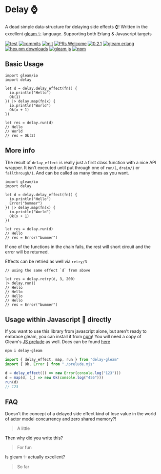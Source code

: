 # Delay ⌚

A dead simple data-structure for delaying side effects ⌚! Written in the excellent [gleam ✨](https://gleam.run/) language. Supporting both Erlang & Javascript targets

[![test](https://github.com/bwireman/delay/actions/workflows/test.yml/badge.svg)](https://github.com/bwireman/delay/actions/workflows/test.yml)
[![commits](https://img.shields.io/github/last-commit/bwireman/delay)](https://github.com/bwireman/delay/commit/main)
[![mit](https://img.shields.io/github/license/bwireman/delay?color=brightgreen)](https://github.com/bwireman/delay/blob/main/LICENSE)
[![PRs Welcome](https://img.shields.io/badge/PRs-welcome-brightgreen)](http://makeapullrequest.com)
[![0.2.1](https://img.shields.io/hexpm/v/delay?color=brightgreen&style=flat)](https://hexdocs.pm/delay/index.html)
[![gleam erlang](https://img.shields.io/badge/erlang%20%E2%98%8E%EF%B8%8F-red?style=flat&label=gleam%20%E2%9C%A8)](https://gleam.run)
[![hex.pm downloads](https://img.shields.io/hexpm/dt/delay?label=hex.pm%20downloads)](https://hex.pm/packages/delay/)
[![gleam js](https://img.shields.io/badge/%20gleam%20%E2%9C%A8-js%20%F0%9F%8C%B8-yellow)](https://gleam.run/news/v0.16-gleam-compiles-to-javascript/)
[![npm](https://img.shields.io/npm/dt/delay-gleam?label=npm%20downloads)](https://www.npmjs.com/package/delay-gleam)


## Basic Usage

```gleam
import gleam/io
import delay

let d = delay.delay_effect(fn() {
  io.println("Hello")
  Ok(1)
}) |> delay.map(fn(x) {
  io.println("World")
  Ok(x + 1)
})

let res = delay.run(d)
// Hello
// World
// res = Ok(2)
```

## More info

The result of `delay_effect` is really just a first class function with a nice API wrapper. It isn't executed until put through one of `run/1`, `drain/1` or `fallthrough/1`. And can be called as many times as you want.

```gleam
import gleam/io
import delay

let d = delay.delay_effect(fn() {
  io.println("Hello")
  Error("bummer")
}) |> delay.map(fn(x) {
  io.println("World")
  Ok(x + 1)
})

let res = delay.run(d)
// Hello
// res = Error("bummer")
```

If one of the functions in the chain fails, the rest will short circuit and the error will be returned.

Effects can be retried as well via `retry/3`

```gleam
// using the same effect `d` from above

let res = delay.retry(d, 3, 200)
|> delay.run()
// Hello
// Hello
// Hello
// Hello
// res = Error("bummer")
```

## Usage within Javascript 🌸 directly
If you want to use this library from javascript alone, but aren't ready to embrace gleam, you can install it from [npm](https://www.npmjs.com/package/delay-gleam)!
You will need a copy of Gleam's [JS prelude](https://github.com/gleam-lang/gleam/blob/v1.0.0/compiler-core/templates/prelude.mjs) as well. Docs can be found [here](https://hexdocs.pm/delay/index.html)

```sh
npm i delay-gleam
```

```javascript
import { delay_effect, map, run } from "delay-gleam"
import { Ok, Error } from "./prelude.mjs"

d = delay_effect(() => new Error(console.log("123")))
d = map(d, (_) => new Ok(console.log("456")))
run(d)
// 123
```

## FAQ

Doesn't the concept of a delayed side effect kind of lose value in the world of actor model concurrency and zero shared memory?!

> A little

Then why did you write this?

> For fun

Is gleam ✨ actually excellent?

> So far
